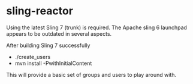 sling-reactor
=============

Using the latest Sling 7 (trunk) is required. The Apache sling 6 launchpad appears to be outdated in several aspects.

After building Sling 7 successfully
  - ./create_users
  - mvn install -PwithInitialContent

This will provide a basic set of groups and users to play around with.
